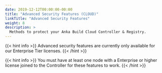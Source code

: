 ```yaml
---
date: 2019-12-12T00:00:00-00:00
title: "Advanced Security Features (CLOUD)"
linkTitle: "Advanced Security Features"
weight: 8
description: >
  Methods to protect your Anka Build Cloud Controller & Registry.
---
```


{{< hint info >}}
Advanced security features are currently only available for our Enterprise Tier licenses.
{{< /hint >}}

{{< hint info >}}
You must have at least one node with a Enterprise or higher license joined to the Controller for these features to work.
{{< /hint >}}